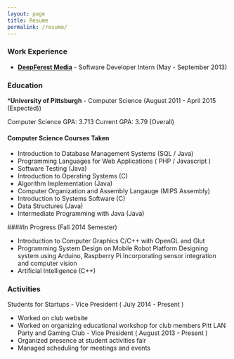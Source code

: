 ```yaml
---
layout: page
title: Resume
permalink: /resume/
---
```


### Work Experience
 * **[DeepFerest Media](http://www.deepforestmedia.com/)** - Software Developer Intern (May - September 2013)

### Education
***University of Pittsburgh** - Computer Science (August 2011 - April 2015 (Expected))

Computer Science GPA: 3.713
Current GPA: 3.79 (Overall)

#### Computer Science Courses Taken

* Introduction to Database Management Systems (SQL / Java)
* Programming Languages for Web Applications ( PHP / Javascript )
* Software Testing (Java)
* Introduction to Operating Systems (C)
* Algorithm Implementation (Java)
* Computer Organization and Assembly Langauge (MIPS Assembly)
* Introduction to Systems Software (C)
* Data Structures (Java)
* Intermediate Programming with Java (Java)

####In Progress (Fall 2014 Semester)

* Introduction to Computer Graphics
	C/C++ with OpenGL and Glut
* Programming System Design on Mobile Robot Platform
	Designing system using Arduino, Raspberry Pi
	Incorporating sensor integration and computer vision
* Artificial Intelligence (C++)

### Activities

Students for Startups - Vice President ( July 2014 - Present )
* Worked on club website
* Worked on organizing educational workshop for club members
Pitt LAN Party and Gaming Club - Vice President ( August 2013 - Present )
* Organized presence at student activities fair
* Managed scheduling for meetings and events
